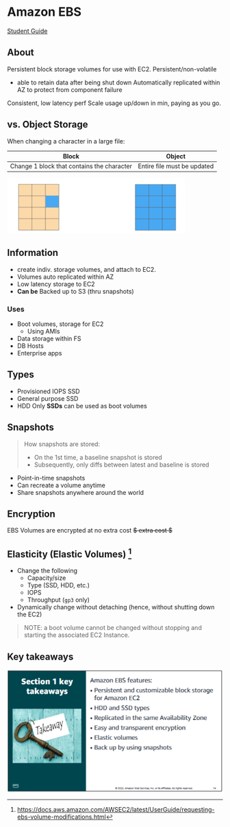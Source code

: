 # Amazon EBS
[Student Guide](https://awsacademy.instructure.com/courses/45181/modules/items/3885315)
## About
Persistent block storage volumes for use with EC2.
Persistent/non-volatile
- able to retain data after being shut down
Automatically replicated within AZ to protect from component failure   

Consistent, low latency perf
Scale usage up/down in min, paying as you go.

## vs. Object Storage
When changing a character in a large file:

|Block|Object|
|------|-------|
|Change 1 block that contains the character|Entire file must be updated|

![image](/Pasted%20image%2020230628145755.png)
## Information
- create indiv. storage volumes, and attach to EC2.
- Volumes auto replicated within AZ
- Low latency storage to EC2
- **Can be** Backed up to S3 (thru snapshots)

### Uses
- Boot volumes, storage for EC2
	- Using AMIs
- Data storage within FS
- DB Hosts
- Enterprise apps

## Types
- Provisioned IOPS SSD
- General purpose SSD
- HDD
Only **SSDs** can be used as boot volumes

## Snapshots
> How snapshots are stored: 
> - On the 1st time, a baseline snapshot is stored
> - Subsequently, only diffs between latest and baseline is stored

- Point-in-time snapshots
- Can recreate a volume anytime
- Share snapshots anywhere around the world
## Encryption
EBS Volumes are encrypted at no extra cost 
<strike>$ extra cost $</strike> 
## Elasticity (Elastic Volumes) [^1] 
- Change the following
	- Capacity/size
	- Type (SSD, HDD, etc.)
	- IOPS
	- Throughput (`gp3` only)
- Dynamically change without detaching (hence, without shutting down the EC2)
> NOTE: a boot volume cannot be changed without stopping and starting the associated EC2 Instance.

## Key takeaways
![image](/Pasted%20image%2020230628150711.png)
[^1]: https://docs.aws.amazon.com/AWSEC2/latest/UserGuide/requesting-ebs-volume-modifications.html
